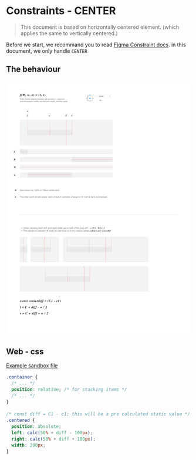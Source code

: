 # Constraints - CENTER

> This document is based on horizontally centered element. (which applies the same to vertically centered.)

Before we start, we recommand you to read [Figma Constraint docs](https://www.figma.com/plugin-docs/api/Constraints/). in this document, we only handle `CENTER`

## The behaviour

![](./assets/constraint-calculation-center.png)

## Web - css

[Example sandbox file](https://codesandbox.io/s/wizardly-robinson-c034i)

```css
.container {
  /* ... */
  position: relative; /* for stacking items */
  /* ... */
}

/* const diff = C1 - c1; this will be a pre calculated static value */
.centered {
  position: absolute;
  left: calc(50% + diff - 100px);
  right: calc(50% + diff + 100px);
  width: 200px;
}
```
